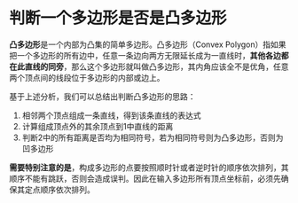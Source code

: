 # 判断一个多边形是否是凸多边形

**凸多边形**是一个内部为凸集的简单多边形。凸多边形（Convex Polygon）指如果把一个多边形的所有边中，任意一条边向两方无限延长成为一直线时，**其他各边都在此直线的同旁**，那么这个多边形就叫做凸多边形，其内角应该全不是优角，任意两个顶点间的线段位于多边形的内部或边上。

基于上述分析，我们可以总结出判断凸多边形的思路：

1. 相邻两个顶点组成一条直线，得到该条直线的表达式
2. 计算组成顶点外的其余顶点到1中直线的距离
3. 判断2中的所有距离是否均为相同符号，若为相同符号则为凸多边形，否则为凹多边形

**需要特别注意的是**，构成多边形的点要按照顺时针或者逆时针的顺序依次排列，其顺序不能有跳跃，否则会造成误判。因此在输入多边形所有顶点坐标前，必须先确保其定点顺序依次排列。